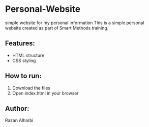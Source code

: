 # Personal-Website

simple website for my personal information
This is a simple personal website created as part of Smart Methods training.

## Features:
- HTML structure
- CSS styling

## How to run:
1. Download the files
2. Open index.html in your browser

## Author:
Razan Alharbi
